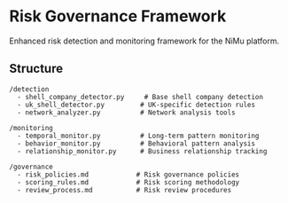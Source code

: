 # Risk Governance Framework

Enhanced risk detection and monitoring framework for the NiMu platform.

## Structure

```
/detection
  - shell_company_detector.py     # Base shell company detection
  - uk_shell_detector.py         # UK-specific detection rules
  - network_analyzer.py          # Network analysis tools

/monitoring
  - temporal_monitor.py          # Long-term pattern monitoring
  - behavior_monitor.py          # Behavioral pattern analysis
  - relationship_monitor.py      # Business relationship tracking

/governance
  - risk_policies.md            # Risk governance policies
  - scoring_rules.md            # Risk scoring methodology
  - review_process.md           # Risk review procedures
```